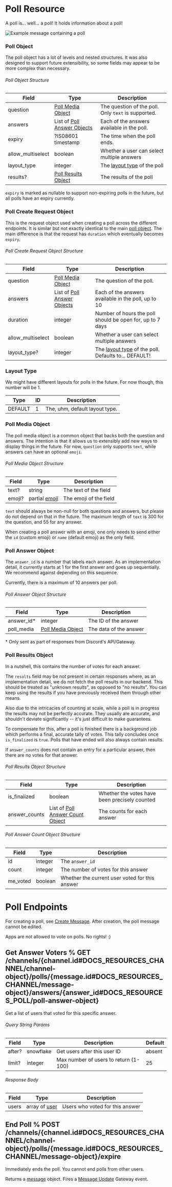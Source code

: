 # Poll Resource

A poll is... well... a poll! It holds information about a poll!

![Example message containing a poll](example-poll.png)

### Poll Object

The poll object has a lot of levels and nested structures. It was also designed
to support future extensibility, so some fields may appear to be more complex than
necessary.

###### Poll Object Structure

| Field             | Type                                                                                                | Description                                                     |
|-------------------|-----------------------------------------------------------------------------------------------------|-----------------------------------------------------------------|
| question          | [Poll Media Object](#DOCS_RESOURCES_POLL/poll-media-object-poll-media-object-structure)             | The question of the poll. Only `text` is supported.             |
| answers           | List of [Poll Answer Objects](#DOCS_RESOURCES_POLL/poll-answer-object-poll-answer-object-structure) | Each of the answers available in the poll.                      |
| expiry            | ?IS08601 timestamp                                                                                  | The time when the poll ends.                                    |
| allow_multiselect | boolean                                                                                             | Whether a user can select multiple answers                      |
| layout_type       | integer                                                                                             | The [layout type](#DOCS_RESOURCES_POLL/layout-type) of the poll |
| results?          | [Poll Results Object](#DOCS_RESOURCES_POLL/poll-results-object-poll-results-object-structure)       | The results of the poll                                         |

`expiry` is marked as nullable to support non-expiring polls in the future, but all polls have an expiry currently.

### Poll Create Request Object

This is the request object used when creating a poll across the different endpoints.
It is similar but not exactly identical to the main [poll object](#DOCS_RESOURCES_POLL/poll-object-poll-object-structure).
The main difference is that the request has `duration` which eventually becomes `expiry`.

###### Poll Create Request Object Structure

| Field             | Type                                                                                                | Description                                                                              |
|-------------------|-----------------------------------------------------------------------------------------------------|------------------------------------------------------------------------------------------|
| question          | [Poll Media Object](#DOCS_RESOURCES_POLL/poll-media-object-poll-media-object-structure)             | The question of the poll.                                       |
| answers           | List of [Poll Answer Objects](#DOCS_RESOURCES_POLL/poll-answer-object-poll-answer-object-structure) | Each of the answers available in the poll, up to 10                                      |
| duration          | integer                                                                                             | Number of hours the poll should be open for, up to 7 days                                |
| allow_multiselect | boolean                                                                                             | Whether a user can select multiple answers                                               |
| layout_type?      | integer                                                                                             | The [layout type](#DOCS_RESOURCES_POLL/layout-type) of the poll. Defaults to... DEFAULT! |

### Layout Type

We might have different layouts for polls in the future.
For now though, this number will be 1.

| Type    | ID | Description                    |
|---------|----|--------------------------------|
| DEFAULT | 1  | The, uhm, default layout type. |

### Poll Media Object

The poll media object is a common object that backs both the question and answers.
The intention is that it allows us to extensibly add new ways to display things in the future.
For now, `question` only supports `text`, while answers can have an optional `emoji`.

###### Poll Media Object Structure

| Field  | Type                                                | Description            |
|--------|-----------------------------------------------------|------------------------|
| text?  | string                                              | The text of the field  |
| emoji? | partial [emoji](#DOCS_RESOURCES_EMOJI/emoji-object) | The emoji of the field |

`text` should always be non-null for both questions and answers, but please do not depend on that in the future.
The maximum length of `text` is 300 for the question, and 55 for any answer.

When creating a poll answer with an emoji, one only needs to send either the `id` (custom emoji) or `name` (default emoji) as the only field.

### Poll Answer Object

The `answer_id` is a number that labels each answer.
As an implementation detail, it currently starts at 1 for the first answer and goes up sequentially.
We recommend against depending on this sequence.

Currently, there is a maximum of 10 answers per poll.

###### Poll Answer Object Structure

| Field       | Type                                                                                    | Description            |
|-------------|-----------------------------------------------------------------------------------------|------------------------|
| answer_id\* | integer                                                                                 | The ID of the answer   |
| poll_media  | [Poll Media Object](#DOCS_RESOURCES_POLL/poll-media-object-poll-media-object-structure) | The data of the answer |

\* Only sent as part of responses from Discord's API/Gateway.

### Poll Results Object

In a nutshell, this contains the number of votes for each answer.

The `results` field may be not present in certain responses where, as an implementation detail, we do not fetch the poll results in our backend.
This should be treated as "unknown results", as opposed to "no results". You can keep using the results if you have previously received them through other means.

Also due to the intricacies of counting at scale, while a poll is in progress the results may not be perfectly accurate.
They usually are accurate, and shouldn't deviate significantly -- it's just difficult to make guarantees.

To compensate for this, after a poll is finished there is a background job which performs a final, accurate tally of votes.
This tally concludes once `is_finalized` is `true`. Polls that have ended will also always contain results.

If `answer_counts` does not contain an entry for a particular answer, then there are no votes for that answer.

###### Poll Results Object Structure

| Field         | Type                                                                                                            | Description                                   |
|---------------|-----------------------------------------------------------------------------------------------------------------|-----------------------------------------------|
| is_finalized  | boolean                                                                                                         | Whether the votes have been precisely counted |
| answer_counts | List of [Poll Answer Count Object](#DOCS_RESOURCES_POLL/poll-results-object-poll-answer-count-object-structure) | The counts for each answer                    |

###### Poll Answer Count Object Structure

| Field    | Type    | Description                                    |
|----------|---------|------------------------------------------------|
| id       | integer | The `answer_id`                                |
| count    | integer | The number of votes for this answer            |
| me_voted | boolean | Whether the current user voted for this answer |

# Poll Endpoints

For creating a poll, see [Create Message](#DOCS_RESOURCES_CHANNEL/create-message). After creation, the poll message cannot be edited.

Apps are not allowed to vote on polls. No rights! :)

## Get Answer Voters % GET /channels/{channel.id#DOCS_RESOURCES_CHANNEL/channel-object}/polls/{message.id#DOCS_RESOURCES_CHANNEL/message-object}/answers/{answer_id#DOCS_RESOURCES_POLL/poll-answer-object}

Get a list of users that voted for this specific answer.

###### Query String Params

| Field  | Type      | Description                           | Default |
|--------|-----------|---------------------------------------|---------|
| after? | snowflake | Get users after this user ID          | absent  |
| limit? | integer   | Max number of users to return (1-100) | 25      |

###### Response Body

| Field | Type                                              | Description                     |
|-------|---------------------------------------------------|---------------------------------|
| users | array of [user](#DOCS_RESOURCES_USER/user-object) | Users who voted for this answer |

## End Poll % POST /channels/{channel.id#DOCS_RESOURCES_CHANNEL/channel-object}/polls/{message.id#DOCS_RESOURCES_CHANNEL/message-object}/expire

Immediately ends the poll. You cannot end polls from other users.

Returns a [message](#DOCS_RESOURCES_CHANNEL/message-object) object. Fires a [Message Update](#DOCS_TOPICS_GATEWAY_EVENTS/message-update) Gateway event.
